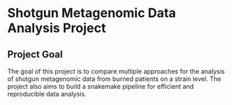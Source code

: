 # Shotgun Metagenomic Data Analysis Project

## Project Goal

The goal of this project is to compare multiple approaches for the analysis of shotgun metagenomic data from burned patients on a strain level. The project also aims to build a snakemake pipeline for efficient and reproducible data analysis.